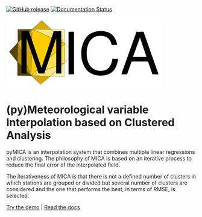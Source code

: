 [![GitHub release](https://img.shields.io/github/release-pre/meteocat/pymica.svg)](https://github.com/meteocat/pymica/releases)
[![Documentation Status](https://readthedocs.org/projects/pymica/badge/?version=latest)](https://pymica.readthedocs.io/en/latest/?badge=latest)

[![Logo](docs/source/_static/logo.svg)](#)

(py)Meteorological variable Interpolation based on Clustered Analysis
=====================================================================

pyMICA is an interpolation system that combines multiple linear regressions and clustering. The philosophy of MICA is based on an iterative process to reduce the final error of the interpolated field.

The iterativeness of MICA is that there is not a defined number of clusters in which stations are grouped or divided but several number of clusters are considered and the one that performs the best, in terms of RMSE, is selected.

[Try the demo]() |
[Read the docs](https://pymica.readthedocs.io/en/latest)